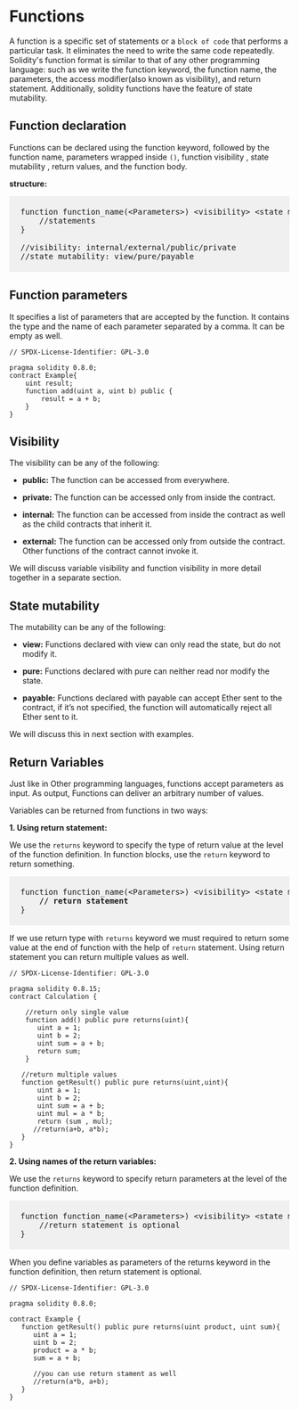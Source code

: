 # Functions

A function is a specific set of statements or a `block of code` that performs a particular task. It eliminates the need to write the same code repeatedly. Solidity's function format is similar to that of any other programming language: such as we write the function keyword, the function name, the parameters, the access modifier(also known as visibility), and return statement. Additionally, solidity functions have the feature of state mutability.

## Function declaration

Functions can be declared using the function keyword, followed by the function name, parameters wrapped inside `()`, function visibility , state mutability , return values, and the function body. 

**structure:**

<pre style="background: rgba(0,0,0,.05); padding:20px">
function function_name(&lt;Parameters&gt;) &lt;visibility&gt; &lt;state mutability&gt; [returns(&lt;return_type&gt;)]{
    //statements  
}

//visibility: internal/external/public/private
//state mutability: view/pure/payable
</pre>

## Function parameters

It specifies a list of parameters that are accepted by the function. It contains the type and the name of each parameter separated by a comma. It can be empty as well. 

```sol
// SPDX-License-Identifier: GPL-3.0

pragma solidity 0.8.0;
contract Example{
    uint result;
    function add(uint a, uint b) public {
        result = a + b;
    }
}
```

## Visibility

The visibility can be any of the following:

* **public:** The function can be accessed from everywhere.

* **private:** The function can be accessed only from inside the contract.

* **internal:** The function can be accessed from inside the contract as well as the child contracts that inherit it.

* **external:** The function can be accessed only from outside the contract. Other functions of the contract cannot invoke it.

<div class="doc-note"><p class="alert alert-primary">We will discuss variable visibility and function visibility in more detail together in a separate section.</p></div>

## State mutability

The mutability can be any of the following:

* **view:** Functions declared with view can only read the state, but do not modify it.

* **pure:** Functions declared with pure can neither read nor modify the state.

* **payable:** Functions declared with payable can accept Ether sent to the contract, if it’s not specified, the function will automatically reject all Ether sent to it.

<div class="doc-note"><p class="alert alert-primary">We will discuss this in next section with examples.</p></div>

## Return Variables

Just like in Other programming languages, functions accept parameters as input. As output, Functions can deliver an arbitrary number of values.

Variables can be returned from functions in two ways:

**1. Using return statement:**

We use the `returns` keyword to specify the type of return value at the level of the function definition. In function blocks, use the `return` keyword to return something.

<pre style="background: rgba(0,0,0,.05); padding:20px">
function function_name(&lt;Parameters&gt;) &lt;visibility&gt; &lt;state mutability&gt; <strong>[returns(&lt;return_type,return_type...&gt;)]</strong>{
    <strong>// return statement</strong>
}
</pre>

If we use return type with `returns` keyword we must required to return some value at the end of function with the help of `return` statement. Using return statement you can return multiple values as well.

```sol
// SPDX-License-Identifier: GPL-3.0

pragma solidity 0.8.15;
contract Calculation {

    //return only single value 
    function add() public pure returns(uint){
       uint a = 1; 
       uint b = 2; 
       uint sum = a + b;
       return sum;
    }
   
   //return multiple values
   function getResult() public pure returns(uint,uint){
       uint a = 1;
       uint b = 2;
       uint sum = a + b;
       uint mul = a * b;       
       return (sum , mul);
      //return(a+b, a*b);     
   }
}
```
**2. Using names of the return variables:**

We use the `returns` keyword to specify return parameters at the level of the function definition.

<pre style="background: rgba(0,0,0,.05); padding:20px">
function function_name(&lt;Parameters&gt;) &lt;visibility&gt; &lt;state mutability&gt; <strong>[returns(&lt;return parameters&gt;)]</strong>{
    //return statement is optional 
}
</pre>

When you define variables as parameters of the returns keyword in the function definition, then return statement is optional.

```sol
// SPDX-License-Identifier: GPL-3.0

pragma solidity 0.8.0;

contract Example {
   function getResult() public pure returns(uint product, uint sum){
      uint a = 1;
      uint b = 2;
      product = a * b;
      sum = a + b;
      
      //you can use return stament as well
      //return(a*b, a+b);
   }
}
```
